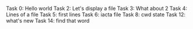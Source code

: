 Task 0: Hello world
Task 2: Let's display a file
Task 3: What about 2
Task 4: Lines of a file
Task 5: first lines
Task 6: iacta file
Task 8: cwd state
Task 12: what's new
Task 14: find that word
